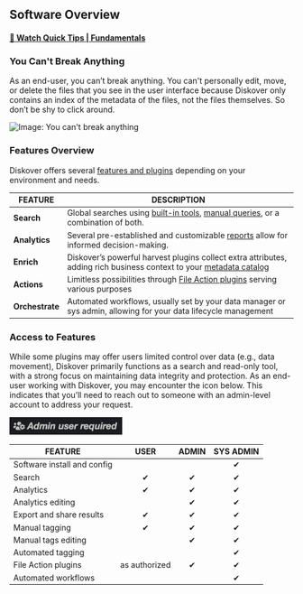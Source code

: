<a id="software_overview"></a>

## Software Overview

#### [🍿 Watch Quick Tips | Fundamentals](https://vimeo.com/766235515)

### You Can't Break Anything

As an end-user, you can’t break anything. You can't personally edit, move, or delete the files that you see in the user interface because Diskover only contains an index of the metadata of the files, not the files themselves. So don’t be shy to click around.

![Image: You can't break anything](you_cant_break_anything.png)

### Features Overview

Diskover offers several [features and plugins](https://diskoverdata.com/platform/features/) depending on your environment and needs.

| FEATURE | DESCRIPTION |
| --- | --- |
| **Search** | Global searches using [built-in tools](#builtin_search_tools), [manual queries](#manual_queries), or a combination of both. |
| **Analytics** | Several pre-established and customizable [reports](#analytics) allow for informed decision-making. |
| **Enrich** | Diskover’s powerful harvest plugins collect extra attributes, adding rich business context to your [metadata catalog](https://docs.diskoverdata.com/diskover_metadata_catalog_es_fiels.yml) |
| **Actions** | Limitless possibilities through [File Action plugins](#file_action) serving various purposes |
| **Orchestrate** | Automated workflows, usually set by your data manager or sys admin, allowing for your data lifecycle management |

### Access to Features

While some plugins may offer users limited control over data (e.g., data movement), Diskover primarily functions as a search and read-only tool, with a strong focus on maintaining data integrity and protection. As an end-user working with Diskover, you may encounter the icon below. This indicates that you’ll need to reach out to someone with an admin-level account to address your request.

<img src="images/image_admin_user_required.png" width="200">

| FEATURE | USER| ADMIN | SYS ADMIN |
| --- | :---: | :---: | :---: |
| Software install and config | | | ✔ |
| Search | ✔ | ✔ | ✔ |
| Analytics | ✔ | ✔ | ✔ |
| Analytics editing | | ✔ | ✔ |
| Export and share results | ✔ | ✔ | ✔ |
| Manual tagging | ✔ | ✔ | ✔ |
| Manual tags editing | | ✔ | ✔ |
| Automated tagging | | | ✔ |
| File Action plugins | as authorized | ✔ | ✔ |
| Automated workflows | | | ✔ |

